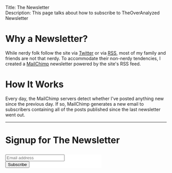Title: The Newsletter  
Description: This page talks about how to subscribe to TheOverAnalyzed Newsletter  

# Why a Newsletter?

While nerdy folk follow the site via [Twitter][twitter] or via [RSS][rss], most of my family and friends are not that nerdy. To accommodate their non-nerdy tendencies, I created a [MailChimp][mailchimp] newsletter powered by the site's RSS feed. 

# How It Works

Every day, the MailChimp servers detect whether I've posted anything new since the previous day. If so, MailChimp generates a new email to subscribers containing all of the posts published since the last newsletter went out.

***

# Signup for The Newsletter

<!-- Begin MailChimp Signup Form -->
<link href="//cdn-images.mailchimp.com/embedcode/classic-081711.css" rel="stylesheet" type="text/css">
<style type="text/css">
	#mc_embed_signup {
		background:#fff; 
		clear:left; 
		font: 'Ideal Sans SSm A', 'Ideal Sans SSm B', "Avenir", -apple-system, sans-serif;  
		width:300px;
		margin-top: 2em
	}
	#mc-embedded-subscribe-form.validate { 
		padding: 0
	}
</style>
<div id="mc_embed_signup">
<form action="//theoveranalyzed.us3.list-manage.com/subscribe/post?u=d327abe5985ea63318762e77c&amp;id=f04f3c4ed7" method="post" id="mc-embedded-subscribe-form" name="mc-embedded-subscribe-form" class="validate" target="_blank" novalidate>
    <div id="mc_embed_signup_scroll">
	
<div class="mc-field-group">
	<input type="email" value="" name="EMAIL" class="required email" id="mce-EMAIL" placeholder="Email address">
</div>
	<div id="mce-responses" class="clear">
		<div class="response" id="mce-error-response" style="display:none"></div>
		<div class="response" id="mce-success-response" style="display:none"></div>
	</div>    <!-- real people should not fill this in and expect good things - do not remove this or risk form bot signups-->
    <div style="position: absolute; left: -5000px;"><input type="text" name="b_d327abe5985ea63318762e77c_f04f3c4ed7" tabindex="-1" value=""></div>
    <div class="clear"><input type="submit" value="Subscribe" name="subscribe" id="mc-embedded-subscribe" class="button"></div>
    </div>
</form>
</div>
<script type='text/javascript' src='//s3.amazonaws.com/downloads.mailchimp.com/js/mc-validate.js'></script><script type='text/javascript'>(function($) {window.fnames = new Array(); window.ftypes = new Array();fnames[0]='EMAIL';ftypes[0]='email';}(jQuery));var $mcj = jQuery.noConflict(true);</script>
<!--End mc_embed_signup-->

[mailchimp]: http://mailchimp.com "MailChimp powers TheOverAnalyzed Newsletter"
[rss]: /rss "The RSS feed for TheOverAnalyzed"
[twitter]: http://www.twitter.com/theoveranalyzed "Twitter account for TheOverAnalyzed"